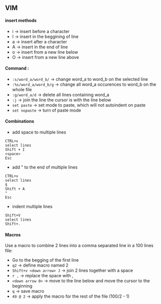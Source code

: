 ## VIM
#### insert methods
* i -> insert before a character
* I -> insert in the beggining of line
* a -> insert after a character 
* A -> insert in the end of line
* o -> insert from a new line below
* O -> insert from a new line above

#### Command :
* `:s/word_a/word_b/` -> change word_a to word_b on the selected line
* `:%s/word_a/word_b/g` -> change all word_a occurences to word_b on the whole file
* `:g/word_a/d` -> delete all lines containing word_a
* `:j` -> join the line the cursor is with the line below
* `set paste` -> set mode to paste, which will not autoindent on paste
* `set nopaste` -> turn of paste mode

#### Combinations 
* add space to multiple lines
```
CTRL+v
select lines
Shift + I
<space>
Esc
```

* add " to the end of multiple lines
```
CTRL+v
select lines
$
Shift + A
"
Esc
```

* indent multiple lines
```
Shift+V
select lines
Shift+.
```

#### Macros
Use a macro to combine 2 lines into a comma separated line in a 100 lines file:
* Go to the begging of the first line
* `q2` -> define macro named 2
* `Shift+v <down arrow> J` -> join 2 lines together with a space
* `r ,` -> replace the space with ,
* `<down arrow 0>` -> move to the line below and move the cursor to the beginning
* `q` -> save macro
* `49 @ 2` -> apply the macro for the rest of the file (100/2 - 1)
